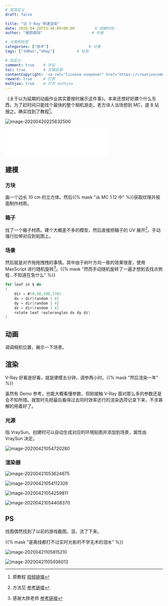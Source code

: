 ```yaml
---
# 常用定义
draft: false

title: "记 V-Ray 快速渲染"
date: 2020-04-20T23:46:09+09:00			# 创建时间
author: "昼阴夜阳"        	     		# 作者

# 分类和标签
categories: ["技术"]		            # 分类
tags: ["3dMax","VRay"]  		# 标签

# 自定义
comment: true	 # 评论
toc: true        # 文章目录
contentCopyright: '<a rel="license noopener" href="https://creativecommons.org/licenses/by-nc-nd/4.0/" target="_blank">CC BY-NC-ND 4.0</a>'	# 版权规则
reward: true	 # 打赏
mathjax: true    # 打开 mathjax
---
```


《关于以为延期的动画作业其实要按时展示这件事》。本来还想好好建个什么东西，为了赶时间只能找个最快的整个相机游走。老方块人当场想到 MC，遂 B 站搜之。确实找到了教程[^1]。

![image-20200420225632500](https://gitee.com/GZ1A/image-hosting/raw/master/blog/2020/04/image-20200420225632500.png)

<iframe frameborder="no" border="0" marginwidth="0" marginheight="0" width=330 height=86 src="//music.163.com/outchain/player?type=2&id=4010207&auto=0&height=66"></iframe>

## 建模

### 方块

画一个边长 10 cm 的立方体。然后{{% mask "从 MC 1.12 中" %}}获取纹理并按面制作材质。

### 箱子

找了一个箱子材质。建个大概差不多的模型，然后直接把箱子的 UV 展开[^2]，手动强行拉伸对应到贴图上。

### 场景

然后就是对齐拖拖拽拽的事情。其中由于树叶方向一致的效果很差，使用 MaxScript 进行随机旋转[^3]。{{% mask "然而手动随机旋转了一遍才想到去找点例程...不知道在急什么" %}}

```c
for leaf in $ do
(
    dir = #(0,90,180,270)
    dx = dir[random 1 4]
    dy = dir[random 1 4]
    dz = dir[random 1 4]
    rotate leaf (eulerangles dx dy dz)
)
```

## 动画

调调相机位置，展示一下场景。

## 渲染

V-Ray 好看是好看，就是建模五分钟，调参两小时。{{% mask "然后渲染一年" %}}

虽然有 Demo 参考，也能大概看懂参数，但刚接触 V-Ray 面对那么多的参数还是会不知所措。就暂时先把最后看得过去同时效率还行的渲染选项记录下来，不求甚解的用着好了。

### 光源

指 VraySun。创建时可以自动生成对应的环境贴图并添加到场景，属性由 VraySun 决定。

![image-20200421054720280](https://gitee.com/GZ1A/image-hosting/raw/master/blog/2020/04/image-20200421054720280.png)

### 渲染器

![image-20200421053624675](https://gitee.com/GZ1A/image-hosting/raw/master/blog/2020/04/image-20200421053624675.png)

![image-20200421054112326](https://gitee.com/GZ1A/image-hosting/raw/master/blog/2020/04/image-20200421054112326.png)

![image-20200421054259811](https://gitee.com/GZ1A/image-hosting/raw/master/blog/2020/04/image-20200421054259811.png)

![image-20200421054408370](https://gitee.com/GZ1A/image-hosting/raw/master/blog/2020/04/image-20200421054408370.png)

## PS

找图偶然找到了以前的游戏截图。泪，流了下来。

{{% mask "是离线都打不过实时光影的不学无术的泪水" %}}

![image-20200421105815210](https://gitee.com/GZ1A/image-hosting/raw/master/blog/2020/04/image-20200421105815210.png)

![image-20200421105936013](https://gitee.com/GZ1A/image-hosting/raw/master/blog/2020/04/image-20200421105936013.png) 


[^1]: 原教程 [视频链接](https://www.bilibili.com/video/BV1Mx411n7W1)
[^2]: 方法见 [参考链接](https://jingyan.baidu.com/article/c33e3f48e89d06ea14cbb56e.html)
[^3]: 感谢大胖老师 [参考链接](https://www.sohu.com/a/197982218_359909)